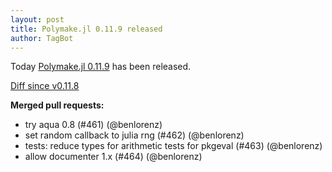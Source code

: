 ```yaml
---
layout: post
title: Polymake.jl 0.11.9 released
author: TagBot
---
```


Today [Polymake.jl 0.11.9](https://github.com/oscar-system/Polymake.jl/releases/tag/v0.11.9) has
been released.

[Diff since v0.11.8](https://github.com/oscar-system/Polymake.jl/compare/v0.11.8...v0.11.9)


**Merged pull requests:**
- try aqua 0.8 (#461) (@benlorenz)
- set random callback to julia rng (#462) (@benlorenz)
- tests: reduce types for arithmetic tests for pkgeval (#463) (@benlorenz)
- allow documenter 1.x (#464) (@benlorenz)
